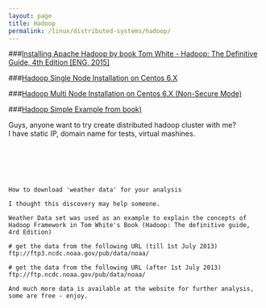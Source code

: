 ```yaml
---
layout: page
title: Hadoop
permalink: /linux/distributed-systems/hadoop/
---
```




###[Installing Apache Hadoop by book Tom White - Hadoop: The Definitive Guide, 4th Edition [ENG, 2015]](/docs/hadoop/centos/6/installation/by-book/)

###[Hadoop Single Node Installation on Centos 6.X](/docs/hadoop/centos/6/installation/single-node-installation-on-centos-6/)


###[Hadoop Multi Node Installation on Centos 6.X (Non-Secure Mode)](/docs/hadoop/centos/6/installation/multi-node-installation-on-centos-6-non-sucure-mode/)


###[Hadoop Simple Example from book)](/linux/distributed-systems/hadoop/example-1/)




Guys, anyone want to try create distributed hadoop cluster with me?  
I have static IP, domain name for tests, virtual mashines.

<br/><br/>
<br/><br/>


    How to download 'weather data' for your analysis

    I thought this discovery may help someone.

    Weather Data set was used as an example to explain the concepts of Hadoop Framework in Tom White's Book (Hadoop: The definitive guide, 4rd Edition)

    # get the data from the following URL (till 1st July 2013)
    ftp://ftp3.ncdc.noaa.gov/pub/data/noaa/

    # get the data from the following URL (after 1st July 2013)
    ftp://ftp.ncdc.noaa.gov/pub/data/noaa/

    And much more data is available at the website for further analysis, some are free - enjoy.
